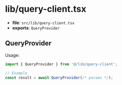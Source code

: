 # lib/query-client.tsx

- **file**: `src/lib/query-client.tsx`
- **exports**: `QueryProvider`

## QueryProvider

Usage:

```ts
import { QueryProvider } from '@/lib/query-client';

// Example
const result = await QueryProvider(/* params */);
```
